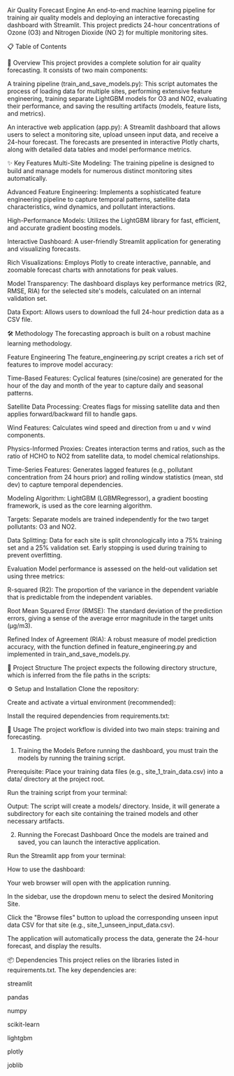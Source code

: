 Air Quality Forecast Engine
An end-to-end machine learning pipeline for training air quality models and deploying an interactive forecasting dashboard with Streamlit. This project predicts 24-hour concentrations of Ozone (O3) and Nitrogen Dioxide (NO 2) for multiple monitoring sites.

📋 Table of Contents












📖 Overview
This project provides a complete solution for air quality forecasting. It consists of two main components:

A training pipeline (train_and_save_models.py): This script automates the process of loading data for multiple sites, performing extensive feature engineering, training separate LightGBM models for O3 and NO2​, evaluating their performance, and saving the resulting artifacts (models, feature lists, and metrics).

An interactive web application (app.py): A Streamlit dashboard that allows users to select a monitoring site, upload unseen input data, and receive a 24-hour forecast. The forecasts are presented in interactive Plotly charts, along with detailed data tables and model performance metrics.

✨ Key Features
Multi-Site Modeling: The training pipeline is designed to build and manage models for numerous distinct monitoring sites automatically.


Advanced Feature Engineering: Implements a sophisticated feature engineering pipeline to capture temporal patterns, satellite data characteristics, wind dynamics, and pollutant interactions.

High-Performance Models: Utilizes the LightGBM library for fast, efficient, and accurate gradient boosting models.

Interactive Dashboard: A user-friendly Streamlit application for generating and visualizing forecasts.

Rich Visualizations: Employs Plotly to create interactive, pannable, and zoomable forecast charts with annotations for peak values.

Model Transparency: The dashboard displays key performance metrics (R2, RMSE, RIA) for the selected site's models, calculated on an internal validation set.

Data Export: Allows users to download the full 24-hour prediction data as a CSV file.

🛠️ Methodology
The forecasting approach is built on a robust machine learning methodology.

Feature Engineering
The feature_engineering.py script creates a rich set of features to improve model accuracy:


Time-Based Features: Cyclical features (sine/cosine) are generated for the hour of the day and month of the year to capture daily and seasonal patterns.


Satellite Data Processing: Creates flags for missing satellite data and then applies forward/backward fill to handle gaps.


Wind Features: Calculates wind speed and direction from u and v wind components.


Physics-Informed Proxies: Creates interaction terms and ratios, such as the ratio of HCHO to NO2 from satellite data, to model chemical relationships.


Time-Series Features: Generates lagged features (e.g., pollutant concentration from 24 hours prior) and rolling window statistics (mean, std dev) to capture temporal dependencies.

Modeling
Algorithm: LightGBM (LGBMRegressor), a gradient boosting framework, is used as the core learning algorithm.

Targets: Separate models are trained independently for the two target pollutants: O3 and NO2.

Data Splitting: Data for each site is split chronologically into a 75% training set and a 25% validation set. Early stopping is used during training to prevent overfitting.

Evaluation
Model performance is assessed on the held-out validation set using three metrics:

R-squared (R2): The proportion of the variance in the dependent variable that is predictable from the independent variables.

Root Mean Squared Error (RMSE): The standard deviation of the prediction errors, giving a sense of the average error magnitude in the target units (μg/m3).


Refined Index of Agreement (RIA): A robust measure of model prediction accuracy, with the function defined in feature_engineering.py and implemented in train_and_save_models.py.

📁 Project Structure
The project expects the following directory structure, which is inferred from the file paths in the scripts:

⚙️ Setup and Installation
Clone the repository:

Create and activate a virtual environment (recommended):

Install the required dependencies from requirements.txt:

🚀 Usage
The project workflow is divided into two main steps: training and forecasting.

1. Training the Models
Before running the dashboard, you must train the models by running the training script.

Prerequisite: Place your training data files (e.g., site_1_train_data.csv) into a data/ directory at the project root.

Run the training script from your terminal:

Output: The script will create a models/ directory. Inside, it will generate a subdirectory for each site containing the trained models and other necessary artifacts.

2. Running the Forecast Dashboard
Once the models are trained and saved, you can launch the interactive application.

Run the Streamlit app from your terminal:

How to use the dashboard:

Your web browser will open with the application running.

In the sidebar, use the dropdown menu to select the desired Monitoring Site.

Click the "Browse files" button to upload the corresponding unseen input data CSV for that site (e.g., site_1_unseen_input_data.csv).

The application will automatically process the data, generate the 24-hour forecast, and display the results.

📦 Dependencies
This project relies on the libraries listed in requirements.txt. The key dependencies are:

streamlit

pandas

numpy

scikit-learn

lightgbm

plotly

joblib
